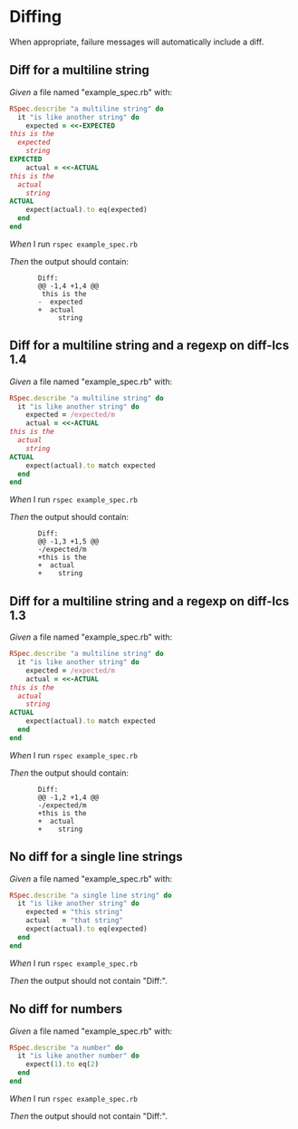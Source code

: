 # Diffing

When appropriate, failure messages will automatically include a diff.

## Diff for a multiline string

_Given_ a file named "example_spec.rb" with:

```ruby
RSpec.describe "a multiline string" do
  it "is like another string" do
    expected = <<-EXPECTED
this is the
  expected
    string
EXPECTED
    actual = <<-ACTUAL
this is the
  actual
    string
ACTUAL
    expect(actual).to eq(expected)
  end
end
```

_When_ I run `rspec example_spec.rb`

_Then_ the output should contain:

```
       Diff:
       @@ -1,4 +1,4 @@
        this is the
       -  expected
       +  actual
            string
```

## Diff for a multiline string and a regexp on diff-lcs 1.4

_Given_ a file named "example_spec.rb" with:

```ruby
RSpec.describe "a multiline string" do
  it "is like another string" do
    expected = /expected/m
    actual = <<-ACTUAL
this is the
  actual
    string
ACTUAL
    expect(actual).to match expected
  end
end
```

_When_ I run `rspec example_spec.rb`

_Then_ the output should contain:

```
       Diff:
       @@ -1,3 +1,5 @@
       -/expected/m
       +this is the
       +  actual
       +    string
```

## Diff for a multiline string and a regexp on diff-lcs 1.3

_Given_ a file named "example_spec.rb" with:

```ruby
RSpec.describe "a multiline string" do
  it "is like another string" do
    expected = /expected/m
    actual = <<-ACTUAL
this is the
  actual
    string
ACTUAL
    expect(actual).to match expected
  end
end
```

_When_ I run `rspec example_spec.rb`

_Then_ the output should contain:

```
       Diff:
       @@ -1,2 +1,4 @@
       -/expected/m
       +this is the
       +  actual
       +    string
```

## No diff for a single line strings

_Given_ a file named "example_spec.rb" with:

```ruby
RSpec.describe "a single line string" do
  it "is like another string" do
    expected = "this string"
    actual   = "that string"
    expect(actual).to eq(expected)
  end
end
```

_When_ I run `rspec example_spec.rb`

_Then_ the output should not contain "Diff:".

## No diff for numbers

_Given_ a file named "example_spec.rb" with:

```ruby
RSpec.describe "a number" do
  it "is like another number" do
    expect(1).to eq(2)
  end
end
```

_When_ I run `rspec example_spec.rb`

_Then_ the output should not contain "Diff:".
